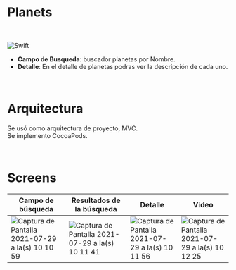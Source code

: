 
# Planets
<br>

![Swift](https://img.shields.io/badge/Swift-5.0-green.svg)




- **Campo de Busqueda**: buscador planetas por Nombre.
- **Detalle**: En el detalle de planetas podras ver la descripción de cada uno.

<br>

# Arquitectura

Se usó como arquitectura de proyecto, MVC.
<br>
Se implemento CocoaPods.


<br>

# Screens

| Campo de búsqueda  | Resultados de la búsqueda | Detalle  | Video |
| ------------- | ------------- | ------------- | ------------- |
|![Captura de Pantalla 2021-07-29 a la(s) 10 10 59](https://user-images.githubusercontent.com/77164175/127498136-8062dc1d-88ab-4ca4-8c20-0b8a2adf3c69.png) | ![Captura de Pantalla 2021-07-29 a la(s) 10 11 41](https://user-images.githubusercontent.com/77164175/127498152-3be7271f-3862-4774-8e35-4560d703da57.png)  | ![Captura de Pantalla 2021-07-29 a la(s) 10 11 56](https://user-images.githubusercontent.com/77164175/127498156-4ec429a8-c05f-4958-8789-b87563738214.png)| ![Captura de Pantalla 2021-07-29 a la(s) 10 12 25](https://user-images.githubusercontent.com/77164175/127498160-d4348278-041f-4f9a-9af0-1a904680db58.png) |!







